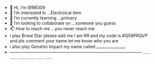 - 👋 Hi, I’m @RR309
- 👀 I’m interested in ...Electroical item 
- 🌱 I’m currently learning ...primary
- 💞️ I’m looking to collaborate on ...someone you guess
- 📫 How to reach me ...you never reach me
- i play Brwal Star please add me I am RR and my code is #Q08PRQVP and pls comment your name let me know who you are
- i also play Genshin Impact my name called 。。。。。。。。。。。。。。
- ———————————————————————————————
…… …… …… …… …… …… 
